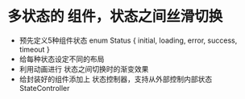 # 多状态的 组件，状态之间丝滑切换

- 预先定义5种组件状态 enum Status { initial, loading, error, success, timeout }
- 给每种状态设定不同的布局
- 利用动画进行 状态之间切换时的渐变效果
- 给封装好的组件添加上 状态控制器，支持从外部控制内部状态 StateController

